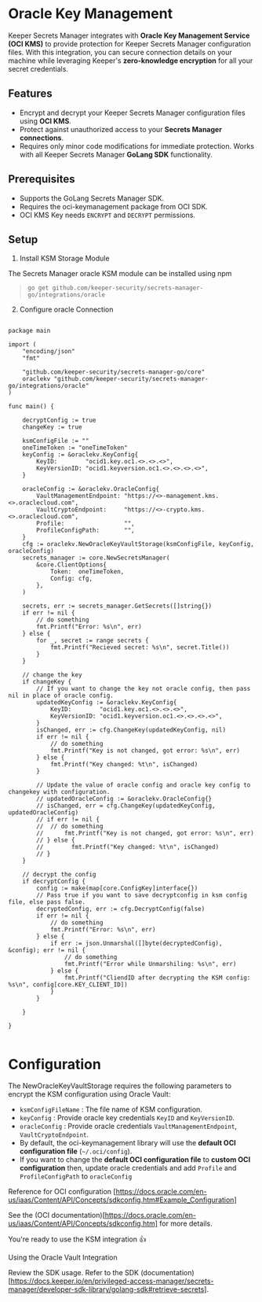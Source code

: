 # Oracle Key Management
Keeper Secrets Manager integrates with **Oracle Key Management Service (OCI KMS)** to provide protection for Keeper Secrets Manager configuration files. With this integration, you can secure connection details on your machine while leveraging Keeper's **zero-knowledge encryption** for all your secret credentials.

## Features
* Encrypt and decrypt your Keeper Secrets Manager configuration files using **OCI KMS**.
* Protect against unauthorized access to your **Secrets Manager connections**.
* Requires only minor code modifications for immediate protection. Works with all Keeper Secrets Manager **GoLang SDK** functionality.

## Prerequisites
* Supports the GoLang Secrets Manager SDK.
* Requires the oci-keymanagement package from OCI SDK.
* OCI KMS Key needs `ENCRYPT` and `DECRYPT` permissions.

## Setup

1. Install KSM Storage Module

The Secrets Manager oracle KSM module can be installed using npm

> `go get github.com/keeper-security/secrets-manager-go/integrations/oracle`
2. Configure oracle Connection
```

package main

import (
	"encoding/json"
	"fmt"

	"github.com/keeper-security/secrets-manager-go/core"
	oraclekv "github.com/keeper-security/secrets-manager-go/integrations/oracle"
)

func main() {

	decryptConfig := true
	changeKey := true

	ksmConfigFile := ""
	oneTimeToken := "oneTimeToken"
	keyConfig := &oraclekv.KeyConfig{
		KeyID:        "ocid1.key.oc1.<>.<>.<>",
		KeyVersionID: "ocid1.keyversion.oc1.<>.<>.<>.<>",
	}

	oracleConfig := &oraclekv.OracleConfig{
		VaultManagementEndpoint: "https://<>-management.kms.<>.oraclecloud.com",
		VaultCryptoEndpoint:     "https://<>-crypto.kms.<>.oraclecloud.com",
		Profile:                 "",
		ProfileConfigPath:       "",
	}
	cfg := oraclekv.NewOracleKeyVaultStorage(ksmConfigFile, keyConfig, oracleConfig)
	secrets_manager := core.NewSecretsManager(
		&core.ClientOptions{
			Token:  oneTimeToken,
			Config: cfg,
		},
	)

	secrets, err := secrets_manager.GetSecrets([]string{})
	if err != nil {
		// do something
		fmt.Printf("Error: %s\n", err)
	} else {
		for _, secret := range secrets {
			fmt.Printf("Recieved secret: %s\n", secret.Title())
		}
	}

	// change the key 
	if changeKey {
		// If you want to change the key not oracle config, then pass nil in place of oracle config.
		updatedKeyConfig := &oraclekv.KeyConfig{
			KeyID:        "ocid1.key.oc1.<>.<>.<>",
			KeyVersionID: "ocid1.keyversion.oc1.<>.<>.<>.<>",
		}
		isChanged, err := cfg.ChangeKey(updatedKeyConfig, nil)
		if err != nil {
			// do something
			fmt.Printf("Key is not changed, got error: %s\n", err)
		} else {
			fmt.Printf("Key changed: %t\n", isChanged)
		}

		// Update the value of oracle config and oracle key config to changekey with configuration.
		// updatedOracleConfig := &oraclekv.OracleConfig{}
		// isChanged, err = cfg.ChangeKey(updatedKeyConfig, updatedOracleConfig)
		// if err != nil {
		//	// do something
		//  	fmt.Printf("Key is not changed, got error: %s\n", err)
		// } else {
		//  	  fmt.Printf("Key changed: %t\n", isChanged)
		// }
	}

	// decrypt the config
	if decryptConfig {
		config := make(map[core.ConfigKey]interface{})
		// Pass true if you want to save decryptconfig in ksm config file, else pass false.
		decryptedConfig, err := cfg.DecryptConfig(false)
		if err != nil {
			// do something
			fmt.Printf("Error: %s\n", err)
		} else {
			if err := json.Unmarshal([]byte(decryptedConfig), &config); err != nil {
				// do something
				fmt.Printf("Error while Unmarshiling: %s\n", err)
			} else {
				fmt.Printf("CliendID after decrypting the KSM config: %s\n", config[core.KEY_CLIENT_ID])
			}
		}

	}

}


```
# Configuration 
The NewOracleKeyVaultStorage requires the following parameters to encrypt the KSM configuration using Oracle Vault:
* `ksmConfigFileName` : The file name of KSM configuration.
* `keyConfig` : Provide oracle key credentials `KeyID` and `KeyVersionID`.
* `oracleConfig` : Provide oracle credentials `VaultManagementEndpoint`, `VaultCryptoEndpoint`.
* By default, the oci-keymanagement library will use the **default OCI configuration file** (`~/.oci/config`).
* If you want to change the **default OCI configuration file** to **custom OCI configuration** then, update oracle credentials and add `Profile` and `ProfileConfigPath` to `oracleConfig`

Reference for OCI configuration [https://docs.oracle.com/en-us/iaas/Content/API/Concepts/sdkconfig.htm#Example_Configuration] 

See the (OCI documentation)[https://docs.oracle.com/en-us/iaas/Content/API/Concepts/sdkconfig.htm] for more details.


You're ready to use the KSM integration 👍

Using the Oracle Vault Integration

Review the SDK usage. Refer to the SDK (documentation) [https://docs.keeper.io/en/privileged-access-manager/secrets-manager/developer-sdk-library/golang-sdk#retrieve-secrets].
